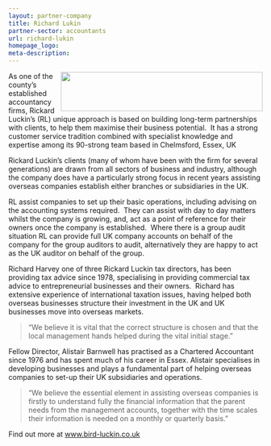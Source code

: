 ```yaml
---
layout: partner-company
title: Richard Lukin
partner-sector: accountants
url: richard-lukin
homepage_logo:
meta-description:
---
```

<p><img alt="" src="//images-investessex.firebaseapp.com/uploads/about/RickardLuckin-Logo.jpg" style="float:right; height:78px; width:400px" />As one of the county&rsquo;s established accountancy firms, Rickard Luckin&rsquo;s (RL) unique approach is based on building long-term partnerships with clients, to help them maximise their business potential.&nbsp; It has a strong customer service tradition combined with specialist knowledge and expertise among its 90-strong team based in Chelmsford, Essex, UK</p><p>Rickard Luckin&rsquo;s clients (many of whom have been with the firm for several generations) are drawn from all sectors of business and industry, although the company does have a particularly strong focus in recent years assisting overseas companies establish either branches or subsidiaries in the UK.</p><p>RL assist companies to set up their basic operations, including advising on the accounting systems required.&nbsp; They can assist with day to day matters whilst the company is growing, and, act as a point of reference for their owners once the company is established.&nbsp; Where there is a group audit situation RL can provide full UK company accounts on behalf of the company for the group auditors to audit, alternatively they are happy to act as the UK auditor on behalf of the group.</p><p>Richard Harvey one of three Rickard Luckin tax directors, has been providing tax advice since 1978, specialising in providing commercial tax advice to entrepreneurial businesses and their owners.&nbsp; Richard has extensive experience of international taxation issues, having helped both overseas businesses structure their investment in the UK and UK businesses move into overseas markets.</p><blockquote><p>&ldquo;We believe it is vital that the correct structure is chosen and that the local management hands helped during the vital initial stage.&rdquo;</p></blockquote><p>Fellow Director, Alistair Barnwell has practised as a Chartered Accountant since 1976 and has spent much of his career in Essex. Alistair specialises in developing businesses and plays a fundamental part of helping overseas companies to set-up their UK subsidiaries and operations.</p><blockquote><p>&ldquo;We believe the essential element in assisting overseas companies is firstly to understand fully the financial information that the parent needs from the management accounts, together with the time scales their information is needed on a monthly or quarterly basis.&rdquo;</p></blockquote><p>Find out more at <a href="http://www.bird-luckin.co.uk" target="_blank">www.bird-luckin.co.uk</a></p>